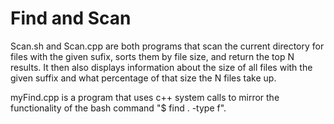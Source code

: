 # Find and Scan

Scan.sh and Scan.cpp are both programs that scan the current directory for files with the given sufix, sorts them by file size, and return the top N results. It then also displays information about the size of all files with the given suffix and what percentage of that size the N files take up.

myFind.cpp is a program that uses c++ system calls to mirror the functionality of the bash command "$ find . -type f".
